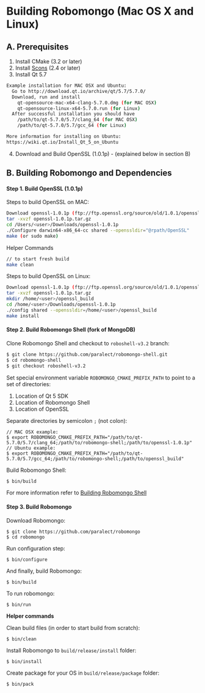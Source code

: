 Building Robomongo (Mac OS X and Linux)
==================

A. Prerequisites
-------------

1. Install CMake (3.2 or later)
2. Install [Scons](http://scons.org/tag/releases.html) (2.4 or later)
3. Install Qt 5.7

  ```sh
Example installation for MAC OSX and Ubuntu:
    Go to http://download.qt.io/archive/qt/5.7/5.7.0/
    Download, run and install 
      qt-opensource-mac-x64-clang-5.7.0.dmg (for MAC OSX) 
      qt-opensource-linux-x64-5.7.0.run (for Linux)
    After successful installation you should have 
      /path/to/qt-5.7.0/5.7/clang_64 (for MAC OSX)
      /path/to/qt-5.7.0/5.7/gcc_64 (for Linux)

More information for installing on Ubuntu:
https://wiki.qt.io/Install_Qt_5_on_Ubuntu
```

4. Download and Build OpenSSL (1.0.1p) - (explained below in section B)

B. Building Robomongo and Dependencies
-------------

#### Step 1. Build OpenSSL (1.0.1p)

Steps to build OpenSSL on MAC:

  ```sh
Download openssl-1.0.1p (ftp://ftp.openssl.org/source/old/1.0.1/openssl-1.0.1p.tar.gz)
tar -xvzf openssl-1.0.1p.tar.gz
cd /Users/<user>/Downloads/openssl-1.0.1p
./Configure darwin64-x86_64-cc shared --openssldir="@rpath/OpenSSL"
make (or sudo make)
```
Helper Commands
  ```sh
// to start fresh build
make clean
```


Steps to build OpenSSL on Linux:

  ```sh
Download openssl-1.0.1p (ftp://ftp.openssl.org/source/old/1.0.1/openssl-1.0.1p.tar.gz)
tar -xvzf openssl-1.0.1p.tar.gz
mkdir /home/<user>/openssl_build
cd /home/<user>/Downloads/openssl-1.0.1p
./config shared --openssldir=/home/<user>/openssl_build
make install
```

#### Step 2. Build Robomongo Shell (fork of MongoDB)

Clone Robomongo Shell and checkout to `roboshell-v3.2` branch:

  ```sh
  $ git clone https://github.com/paralect/robomongo-shell.git
  $ cd robomongo-shell
  $ git checkout roboshell-v3.2
  ```

Set special environment variable `ROBOMONGO_CMAKE_PREFIX_PATH` to point to a set of 
directories:

1. Location of Qt 5 SDK  
2. Location of Robomongo Shell  
3. Location of OpenSSL  

Separate directories by semicolon `;` (not colon):

    // MAC OSX example:
    $ export ROBOMONGO_CMAKE_PREFIX_PATH="/path/to/qt-5.7.0/5.7/clang_64;/path/to/robomongo-shell;/path/to/openssl-1.0.1p"
    // Ubuntu example:
    $ export ROBOMONGO_CMAKE_PREFIX_PATH="/path/to/qt-5.7.0/5.7/gcc_64;/path/to/robomongo-shell;/path/to/openssl_build"


Build Robomongo Shell:

  ```sh
  $ bin/build
  ```

For more information refer to [Building Robomongo Shell](BuildingMongoDB.md) 

#### Step 3. Build Robomongo

Download Robomongo: 

    $ git clone https://github.com/paralect/robomongo
    $ cd robomongo

Run configuration step:
    
    $ bin/configure 
    
And finally, build Robomongo:
    
    $ bin/build 

To run robomongo:

    $ bin/run
    

**Helper commands**
    
Clean build files (in order to start build from scratch):

    $ bin/clean
    
Install Robomongo to `build/release/install` folder:

    $ bin/install
    
Create package for your OS in `build/release/package` folder:

    $ bin/pack
    
